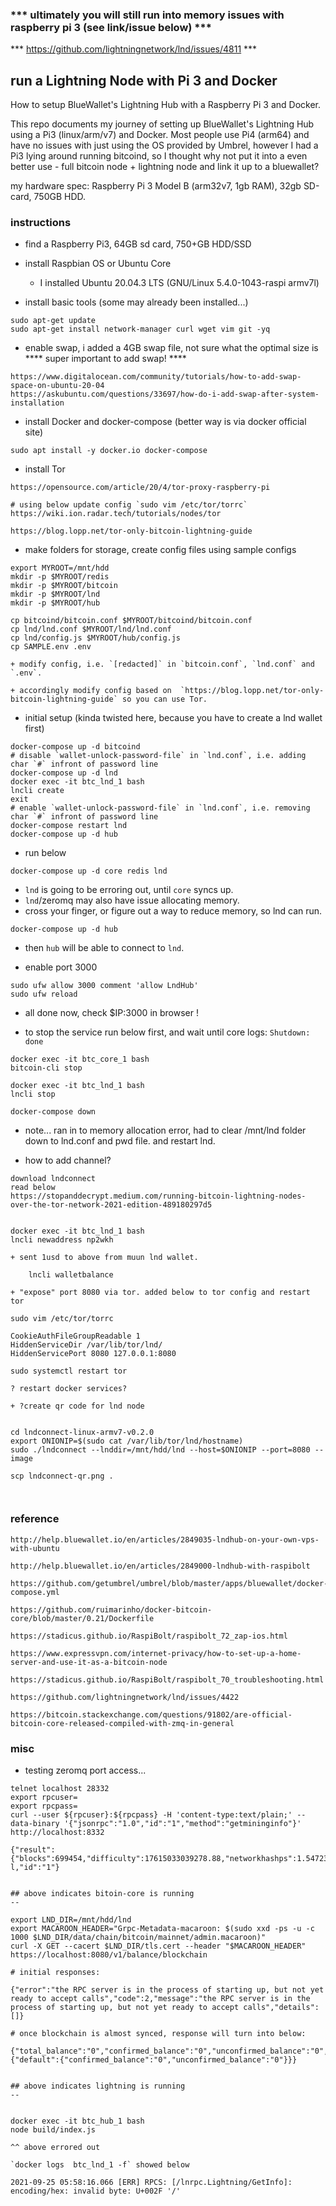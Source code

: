 
### *** ultimately you will still run into memory issues with raspberry pi 3 (see link/issue below) ***


*** https://github.com/lightningnetwork/lnd/issues/4811 ***


## run a Lightning Node with Pi 3 and Docker

How to setup BlueWallet's Lightning Hub with a Raspberry Pi 3 and Docker.

This repo documents my journey of setting up BlueWallet's Lightning Hub using a Pi3 (linux/arm/v7) and Docker.  Most people use Pi4 (arm64) and have no issues with just using the OS provided by Umbrel, however I had a Pi3 lying around running bitcoind, so I thought why not put it into a even better use - full bitcoin node + lightning node and link it up to a bluewallet?

my hardware spec: Raspberry Pi 3 Model B (arm32v7, 1gb RAM), 32gb SD-card, 750GB HDD.

### instructions

+ find a Raspberry Pi3, 64GB sd card, 750+GB HDD/SSD

+ install Raspbian OS or Ubuntu Core

	+ I installed Ubuntu 20.04.3 LTS (GNU/Linux 5.4.0-1043-raspi armv7l)

+ install basic tools (some may already been installed...)

```
sudo apt-get update
sudo apt-get install network-manager curl wget vim git -yq
```

+ enable swap, i added a 4GB swap file, not sure what the optimal size is **** super important to add swap! ****

```
https://www.digitalocean.com/community/tutorials/how-to-add-swap-space-on-ubuntu-20-04
https://askubuntu.com/questions/33697/how-do-i-add-swap-after-system-installation
```

+ install Docker and docker-compose (better way is via docker official site)

```
sudo apt install -y docker.io docker-compose
```


+ install Tor

```
https://opensource.com/article/20/4/tor-proxy-raspberry-pi

# using below update config `sudo vim /etc/tor/torrc`
https://wiki.ion.radar.tech/tutorials/nodes/tor

https://blog.lopp.net/tor-only-bitcoin-lightning-guide

```

+ make folders for storage, create config files using sample configs

```
export MYROOT=/mnt/hdd
mkdir -p $MYROOT/redis
mkdir -p $MYROOT/bitcoin
mkdir -p $MYROOT/lnd
mkdir -p $MYROOT/hub

cp bitcoind/bitcoin.conf $MYROOT/bitcoind/bitcoin.conf
cp lnd/lnd.conf $MYROOT/lnd/lnd.conf
cp lnd/config.js $MYROOT/hub/config.js
cp SAMPLE.env .env
```
    + modify config, i.e. `[redacted]` in `bitcoin.conf`, `lnd.conf` and `.env`.

    + accordingly modify config based on  `https://blog.lopp.net/tor-only-bitcoin-lightning-guide` so you can use Tor.

+ initial setup (kinda twisted here, because you have to create a lnd wallet first)

```
docker-compose up -d bitcoind
# disable `wallet-unlock-password-file` in `lnd.conf`, i.e. adding char `#` infront of password line
docker-compose up -d lnd
docker exec -it btc_lnd_1 bash
lncli create
exit
# enable `wallet-unlock-password-file` in `lnd.conf`, i.e. removing char `#` infront of password line
docker-compose restart lnd
docker-compose up -d hub
```

+ run below

```
docker-compose up -d core redis lnd
```


+ `lnd` is going to be erroring out, until `core` syncs up.
+ `lnd`/zeromq  may also have issue allocating memory.
+ cross your finger, or figure out a way to reduce memory, so lnd can run.

```
docker-compose up -d hub
```

+ then `hub` will be able to connect to `lnd`.


+ enable port 3000
```
sudo ufw allow 3000 comment 'allow LndHub'
sudo ufw reload
```

+ all done now, check $IP:3000 in browser ! 

+ to stop the service run below first, and wait until core logs: `Shutdown: done`

```
docker exec -it btc_core_1 bash
bitcoin-cli stop
```
```
docker exec -it btc_lnd_1 bash
lncli stop
```
```
docker-compose down
```

+ note... ran in to memory allocation error, had to clear /mnt/lnd folder down to lnd.conf and pwd file.
and restart lnd.


+ how to add channel?

```
download lndconnect
read below
https://stopanddecrypt.medium.com/running-bitcoin-lightning-nodes-over-the-tor-network-2021-edition-489180297d5


docker exec -it btc_lnd_1 bash
lncli newaddress np2wkh

```

    + sent 1usd to above from muun lnd wallet.
```
    lncli walletbalance
```

    + "expose" port 8080 via tor. added below to tor config and restart tor
```
sudo vim /etc/tor/torrc
```

```
CookieAuthFileGroupReadable 1
HiddenServiceDir /var/lib/tor/lnd/
HiddenServicePort 8080 127.0.0.1:8080
```
```
sudo systemctl restart tor
```

```
? restart docker services?
```
    + ?create qr code for lnd node

```

cd lndconnect-linux-armv7-v0.2.0
export ONIONIP=$(sudo cat /var/lib/tor/lnd/hostname)
sudo ./lndconnect --lnddir=/mnt/hdd/lnd --host=$ONIONIP --port=8080 --image

scp lndconnect-qr.png .



````

### reference
```
http://help.bluewallet.io/en/articles/2849035-lndhub-on-your-own-vps-with-ubuntu

http://help.bluewallet.io/en/articles/2849000-lndhub-with-raspibolt

https://github.com/getumbrel/umbrel/blob/master/apps/bluewallet/docker-compose.yml

https://github.com/ruimarinho/docker-bitcoin-core/blob/master/0.21/Dockerfile

https://stadicus.github.io/RaspiBolt/raspibolt_72_zap-ios.html

https://www.expressvpn.com/internet-privacy/how-to-set-up-a-home-server-and-use-it-as-a-bitcoin-node

https://stadicus.github.io/RaspiBolt/raspibolt_70_troubleshooting.html

https://github.com/lightningnetwork/lnd/issues/4422

https://bitcoin.stackexchange.com/questions/91802/are-official-bitcoin-core-released-compiled-with-zmq-in-general
```

### misc

+ testing zeromq port access...
```
telnet localhost 28332
export rpcuser=
export rpcpass=
curl --user ${rpcuser}:${rpcpass} -H 'content-type:text/plain;' --data-binary '{"jsonrpc":"1.0","id":"1","method":"getmininginfo"}' http://localhost:8332

{"result":{"blocks":699454,"difficulty":17615033039278.88,"networkhashps":1.547233619238887e+20,"pooledtx":0,"chain":"main","warnings":""},"error":nul
l,"id":"1"}


## above indicates bitoin-core is running
--

export LND_DIR=/mnt/hdd/lnd
export MACAROON_HEADER="Grpc-Metadata-macaroon: $(sudo xxd -ps -u -c 1000 $LND_DIR/data/chain/bitcoin/mainnet/admin.macaroon)"
curl -X GET --cacert $LND_DIR/tls.cert --header "$MACAROON_HEADER" https://localhost:8080/v1/balance/blockchain

# initial responses:

{"error":"the RPC server is in the process of starting up, but not yet ready to accept calls","code":2,"message":"the RPC server is in the process of starting up, but not yet ready to accept calls","details":[]}

# once blockchain is almost synced, response will turn into below:

{"total_balance":"0","confirmed_balance":"0","unconfirmed_balance":"0","account_balance":{"default":{"confirmed_balance":"0","unconfirmed_balance":"0"}}}


## above indicates lightning is running
--


docker exec -it btc_hub_1 bash
node build/index.js

^^ above errored out

`docker logs  btc_lnd_1 -f` showed below

2021-09-25 05:58:16.066 [ERR] RPCS: [/lnrpc.Lightning/GetInfo]: encoding/hex: invalid byte: U+002F '/'




```
